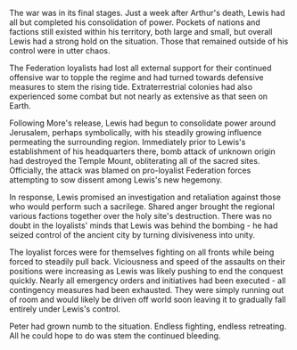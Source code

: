 The war was in its final stages. Just a week after Arthur's death, Lewis had all but completed his consolidation of power. Pockets of nations and factions still existed within his territory, both large and small, but overall Lewis had a strong hold on the situation. Those that remained outside of his control were in utter chaos.

The Federation loyalists had lost all external support for their continued offensive war to topple the regime and had turned towards defensive measures to stem the rising tide. Extraterrestrial colonies had also experienced some combat but not nearly as extensive as that seen on Earth.

Following More's release, Lewis had begun to consolidate power around Jerusalem, perhaps symbolically, with his steadily growing influence permeating the surrounding region. Immediately prior to Lewis's establishment of his headquarters there, bomb attack of unknown origin had destroyed the Temple Mount, obliterating all of the sacred sites. Officially, the attack was blamed on pro-loyalist Federation forces attempting to sow dissent among Lewis's new hegemony.

In response, Lewis promised an investigation and retaliation against those who would perform such a sacrilege. Shared anger brought the regional various factions together over the holy site's destruction. There was no doubt in the loyalists' minds that Lewis was behind the bombing - he had seized control of the ancient city by turning divisiveness into unity.

The loyalist forces were for themselves fighting on all fronts while being forced to steadily pull back. Viciousness and speed of the assaults on their positions were increasing as Lewis was likely pushing to end the conquest quickly. Nearly all emergency orders and initiatives had been executed - all contingency measures had been exhausted. They were simply running out of room and would likely be driven off world soon leaving it to gradually fall entirely under Lewis's control.

Peter had grown numb to the situation. Endless fighting, endless retreating. All he could hope to do was stem the continued bleeding.

